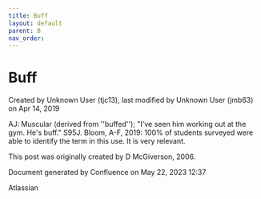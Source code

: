 ```yaml
---
title: Buff
layout: default
parent: B
nav_order:
---
```


# Buff

Created by  Unknown User (tjc13), last modified by  Unknown User (jmb63) on Apr 14, 2019

AJ: Muscular (derived from ''buffed''); &quot;I've seen him working out at the gym. He's buff.&quot; S95J. Bloom, A-F, 2019: 100% of students surveyed were able to identify the term in this use. It is very relevant. 

This post was originally created by D McGiverson, 2006.

Document generated by Confluence on May 22, 2023 12:37

Atlassian
